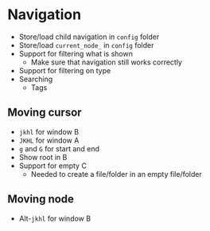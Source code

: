 # Navigation

* Store/load child navigation in `config` folder
* Store/load `current_node_` in `config` folder
* Support for filtering what is shown
  * Make sure that navigation still works correctly
* Support for filtering on type
* Searching
  * Tags

## Moving cursor

* `jkhl` for window B
* `JKHL` for window A
* `g` and `G` for start and end
* Show root in B
* Support for empty C
  * Needed to create a file/folder in an empty file/folder

## Moving node

* Alt-`jkhl` for window B
